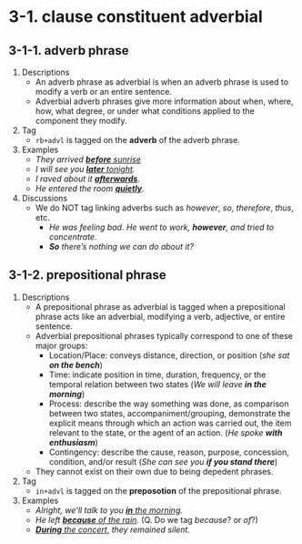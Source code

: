 # 3-1. clause constituent adverbial

## 3-1-1. adverb phrase

1. Descriptions
   - An adverb phrase as adverbial is when an adverb phrase is used to modify a verb or an entire sentence.
   - Adverbial adverb phrases give more information about when, where, how, what degree, or under what conditions applied to the component they modify.
2. Tag
   - `rb+advl` is tagged on the **adverb** of the adverb phrase.
3. Examples
   - *They arrived <ins>**before** sunrise</ins>*
   - *I will see you <ins>**later** tonight</ins>.*
   - *I raved about it <ins>**afterwards**</ins>.*
   - *He entered the room <ins>**quietly**</ins>.*
4. Discussions
   - We do NOT tag linking adverbs such as *however*, *so*, *therefore*, *thus*, etc.
      - *He was feeling bad. He went to work, **however**, and tried to concentrate.*
      - ***So** there’s nothing we can do about it?*

## 3-1-2. prepositional phrase

1. Descriptions
   - A prepositional phrase as adverbial is tagged when a prepositional phrase acts like an adverbial, modifying a verb, adjective, or entire sentence.
   - Adverbial prepositional phrases typically correspond to one of these major groups:
       - Location/Place: conveys distance, direction, or position (*she sat **on the bench***)
       - Time: indicate position in time, duration, frequency, or the temporal relation between two states (*We will leave **in the morning***)
       - Process: describe the way something was done, as comparison between two states, accompaniment/grouping, demonstrate the explicit means through which an action was carried out, the item relevant to the state, or the agent of an action. (*He spoke **with enthusiasm***)
       - Contingency: describe the cause, reason, purpose, concession, condition, and/or result (*She can see you **if you stand there***)
   - They cannot exist on their own due to being depedent phrases.
2. Tag
   - `in+advl` is tagged on the **preposotion** of the prepositional phrase.
3. Examples
   - *Alright, we'll talk to you <ins>**in** the morning</ins>.*
   - *He left <ins>**because** of the rain</ins>.* (Q. Do we tag *because*? or *of*?)
   - *<ins>**During** the concert,</ins> they remained silent.*
